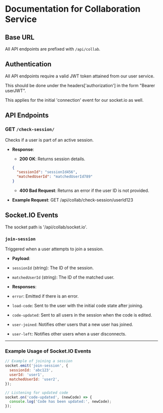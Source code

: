 # Documentation for Collaboration Service

## Base URL

All API endpoints are prefixed with `/api/collab`.

## Authentication 

All API endpoints require a valid JWT token attained from our user service.

This should be done under the headers['authorization'] in the form "Bearer userJWT".

This applies for the initial 'connection' event for our socket.io as well.

## API Endpoints

### GET `/check-session/`

Checks if a user is part of an active session.

- **Response**:

  - **200 OK**: Returns session details.

  ```json
  {
    "sessionId": "sessionId456",
    "matchedUserId": "matchedUserId789"
  }
  ```

  - **400 Bad Request**: Returns an error if the user ID is not provided.

- **Example Request**:
  GET /api/collab/check-session/userId123

## Socket.IO Events

The socket path is '/api/collab/socket.io'.

### `join-session`

Triggered when a user attempts to join a session.

- **Payload**:
- `sessionId` (string): The ID of the session.
- `matchedUserId` (string): The ID of the matched user.

- **Responses**:
- `error`: Emitted if there is an error.
- `load-code`: Sent to the user with the initial code state after joining.
- `code-updated`: Sent to all users in the session when the code is edited.
- `user-joined`: Notifies other users that a new user has joined.
- `user-left`: Notifies other users when a user disconnects.

---

### Example Usage of Socket.IO Events

```javascript
// Example of joining a session
socket.emit('join-session', {
  sessionId: 'abc123',
  userId: 'user1',
  matchedUserId: 'user2',
});

// Listening for updated code
socket.on('code-updated', (newCode) => {
  console.log('Code has been updated:', newCode);
});
```
